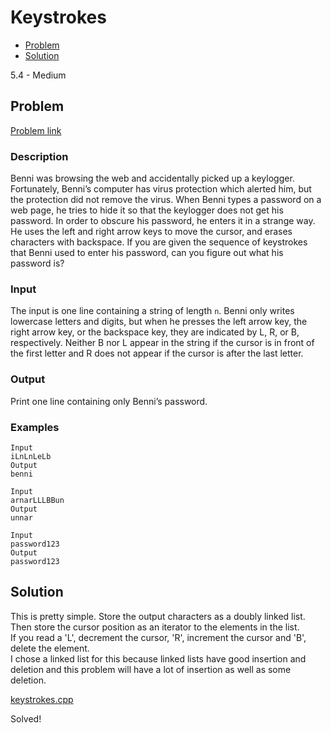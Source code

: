 # Keystrokes
- [Problem](#problem)
- [Solution](#Keystrokes.cpp)

5.4 - Medium

## Problem
[Problem link](https://open.kattis.com/problems/lyklagangriti)

### Description
Benni was browsing the web and accidentally picked up a keylogger. Fortunately, Benni’s computer has virus protection which alerted him, but the protection did not remove the virus. When Benni types a password on a web page, he tries to hide it so that the keylogger does not get his password. In order to obscure his password, he enters it in a strange way. He uses the left and right arrow keys to move the cursor, and erases characters with backspace. If you are given the sequence of keystrokes that Benni used to enter his password, can you figure out what his password is?

### Input
The input is one line containing a string of length `n`. Benni only writes lowercase letters and digits, but when he presses the left arrow key, the right arrow key, or the backspace key, they are indicated by L, R, or B, respectively. Neither B nor L appear in the string if the cursor is in front of the first letter and R does not appear if the cursor is after the last letter.

### Output
Print one line containing only Benni’s password.

### Examples
```
Input
iLnLnLeLb
Output
benni
```
```
Input
arnarLLLBBun
Output
unnar
```
```
Input
password123
Output
password123
```

## Solution
This is pretty simple. Store the output characters as a doubly linked list. Then store the cursor position as an iterator to the elements in the list.  
If you read a 'L', decrement the cursor, 'R', increment the cursor and 'B', delete the element.  
I chose a linked list for this because linked lists have good insertion and deletion and this problem will have a lot of insertion as well as some deletion.  

[keystrokes.cpp](./keystrokes.cpp)

Solved!